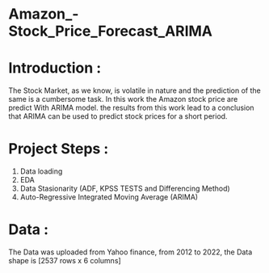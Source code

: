    # Amazon_-Stock_Price_Forecast_ARIMA
# Introduction : 
 The Stock Market, as we know, is volatile in nature and the prediction of the same is a cumbersome task. In this work the Amazon stock price are predict With ARIMA model.
 the results from this work lead to a conclusion that ARIMA can be used to predict stock prices for a short period.
 # Project Steps :
  1. Data loading
  2. EDA
  3. Data Stasionarity (ADF, KPSS TESTS and Differencing Method)
  4. Auto-Regressive Integrated Moving Average (ARIMA)
# Data : 
The Data was uploaded from Yahoo finance, from 2012 to 2022, the Data shape is [2537 rows x 6 columns]
